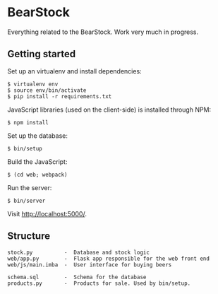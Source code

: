 # BearStock

Everything related to the BearStock. Work very much in progress.

## Getting started

Set up an virtualenv and install dependencies:

```
$ virtualenv env
$ source env/bin/activate
$ pip install -r requirements.txt
```

JavaScript libraries (used on the client-side) is installed through NPM:

```
$ npm install
```

Set up the database:

```
$ bin/setup
```

Build the JavaScript:

```
$ (cd web; webpack)
```

Run the server:

```
$ bin/server
```

Visit <http://localhost:5000/>.

## Structure

```
stock.py          -  Database and stock logic
web/app.py        -  Flask app responsible for the web front end
web/js/main.imba  -  User interface for buying beers

schema.sql        -  Schema for the database
products.py       -  Products for sale. Used by bin/setup.
```
